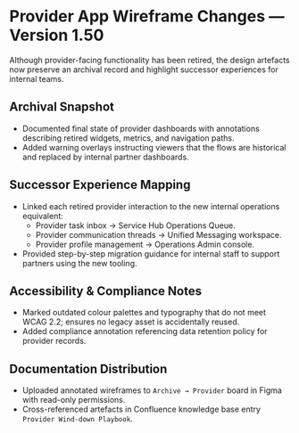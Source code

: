 # Provider App Wireframe Changes — Version 1.50

Although provider-facing functionality has been retired, the design artefacts now preserve an archival record and highlight successor experiences for internal teams.

## Archival Snapshot
- Documented final state of provider dashboards with annotations describing retired widgets, metrics, and navigation paths.
- Added warning overlays instructing viewers that the flows are historical and replaced by internal partner dashboards.

## Successor Experience Mapping
- Linked each retired provider interaction to the new internal operations equivalent:
  - Provider task inbox → Service Hub Operations Queue.
  - Provider communication threads → Unified Messaging workspace.
  - Provider profile management → Operations Admin console.
- Provided step-by-step migration guidance for internal staff to support partners using the new tooling.

## Accessibility & Compliance Notes
- Marked outdated colour palettes and typography that do not meet WCAG 2.2; ensures no legacy asset is accidentally reused.
- Added compliance annotation referencing data retention policy for provider records.

## Documentation Distribution
- Uploaded annotated wireframes to `Archive → Provider` board in Figma with read-only permissions.
- Cross-referenced artefacts in Confluence knowledge base entry `Provider Wind-down Playbook`.
